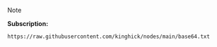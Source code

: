 > [!NOTE]
>

**Subscription:**
```
https://raw.githubusercontent.com/kinghick/nodes/main/base64.txt
```
